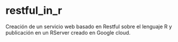 # restful_in_r
Creación de un servicio web basado en Restful sobre el lenguaje R y publicación en un RServer creado en Google cloud.
